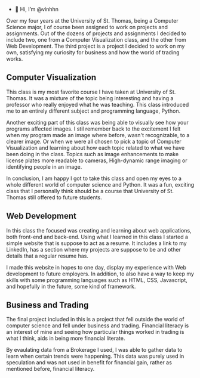 - 👋 Hi, I’m @vinhhn

Over my four years at the University of St. Thomas, being a Computer Science major, I of course been
assigned to work on projects and assignments. Out of the dozens of projects and assignments I decided
to include two, one from a Computer Visualization class, and the other from Web Development. The third
project is a project I decided to work on my own, satisfying my curiosity for business and how the 
world of trading works.

## Computer Visualization
This class is my most favorite course I have taken at University of St. Thomas. It was a mixture of 
the topic being interesting and having a professor who really enjoyed what he was teaching. This 
class introduced me to an entirely different subject and programming language, Python.

Another exciting part of this class was being able to visually see how your programs affected images.
I stil remember back to the excitement I felt when my program made an image where before, wasn't 
recognizable, to a clearer image. Or when we were all chosen to pick a topic of Computer Visualization
and learning about how each topic related to what we have been doing in the class. Topics such as image
enhancements to make license plates more readable to cameras, High-dynamic range imaging or identifying
people in an image.

In conclusion, I am happy I got to take this class and open my eyes to a whole different world of
computer science and Python. It was a fun, exciting class that I personally think should be a course
that University of St. Thomas still offered to future students.

## Web Development
In this class the focused was creating and learning about web applications, both front-end and back-end.
Using what I learned in this class I started a simple website that is suppose to act as a resume. It
includes a link to my LinkedIn, has a section where my projects are suppose to be and other details that
a regular resume has.

I made this website in hopes to one day, display my experience with Web development to future employers.
In addition, to also have a way to keep my skills with some programming languages such as HTML, CSS,
Javascript, and hopefully in the future, some kind of framework.

## Business and Trading
The final project included in this is a project that fell outside the world of computer science and fell
under business and trading. Financial literacy is an interest of mine and seeing how particular things 
worked in trading is what I think, aids in being more financial literate.

By evaulating data from a Brokerage I used, I was able to gather data to learn when certain trends were
happening. This data was purely used in speculation and was not used in benefit for financial gain, rather
as mentioned before, financial literacy.
